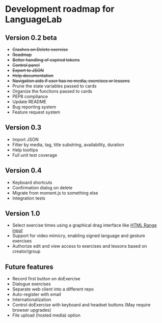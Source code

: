 # Development roadmap for LanguageLab

## Version 0.2 beta

* ~~Crashes on Delete exercise~~
* ~~Roadmap~~
* ~~Better handling of expired tokens~~
* ~~Control panel~~
* ~~Export to JSON~~
* ~~Help documentation~~
* ~~Navigation aids if user has no media, exercises or lessons~~
* Prune the state variables passed to cards
* Organize the functions passed to cards
* PEP8 compliance
* Update README
* Bug reporting system
* Feature request system

## Version 0.3

* Import JSON
* Filter by media, tag, title substring, availability, duration
* Help tooltips
* Full unit test coverage

## Version 0.4

* Keyboard shortcuts
* Confirmation dialog on delete
* Migrate from moment.js to something else
* Integration tests

## Version 1.0

* Select exercise times using a graphical drag interface like
[HTML Range input](https://developer.mozilla.org/en-US/docs/Web/HTML/Element/input/range)
* Support for video mimicry, enabling signed language and gesture exercises
* Authorize edit and view access to exercises and lessons based on creator/group

## Future features

* Record first button on doExercise
* Dialogue exercises
* Separate web client into a different repo
* Auto-register with email
* Internationalization
* Control doExercise with keyboard and headset buttons (May require browser
upgrades)
* File upload (hosted media) option
